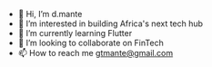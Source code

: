 - 👋 Hi, I’m d.mante
- 👀 I’m interested in building Africa's next tech hub
- 🌱 I’m currently learning Flutter
- 💞️ I’m looking to collaborate on FinTech
- 📫 How to reach me gtmante@gmail.com

<!---
gtmante/gtmante is a ✨ special ✨ repository because its `README.md` (this file) appears on your GitHub profile.
You can click the Preview link to take a look at your changes.
--->

